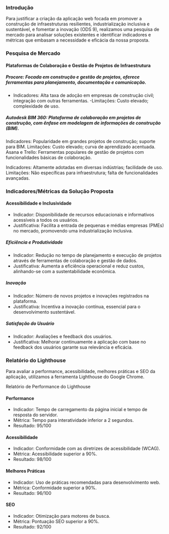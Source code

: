 ### Introdução

Para justificar a criação da aplicação web focada em promover a construção de infraestruturas resilientes, industrialização inclusiva e sustentável, e fomentar a inovação (ODS 9), realizamos uma pesquisa de mercado para analisar soluções existentes e identificar indicadores e métricas que embasam a necessidade e eficácia da nossa proposta.

### Pesquisa de Mercado

#### Plataformas de Colaboração e Gestão de Projetos de Infraestrutura

##### Procore: Focada em construção e gestão de projetos, oferece ferramentas para planejamento, documentação e comunicação.

- Indicadores: Alta taxa de adoção em empresas de construção civil; integração com outras ferramentas.
-Limitações: Custo elevado; complexidade de uso.

##### Autodesk BIM 360: Plataforma de colaboração em projetos de construção, com ênfase em modelagem de informações de construção (BIM).

Indicadores: Popularidade em grandes projetos de construção; suporte para BIM.
Limitações: Custo elevado; curva de aprendizado acentuada.
Asana e Trello: Ferramentas populares de gestão de projetos com funcionalidades básicas de colaboração.

Indicadores: Altamente adotadas em diversas indústrias; facilidade de uso.
Limitações: Não específicas para infraestrutura; falta de funcionalidades avançadas.

### Indicadores/Métricas da Solução Proposta

#### Acessibilidade e Inclusividade
- Indicador: Disponibilidade de recursos educacionais e informativos acessíveis a todos os usuários.
- Justificativa: Facilita a entrada de pequenas e médias empresas (PMEs) no mercado, promovendo uma industrialização inclusiva.

##### Eficiência e Produtividade
- Indicador: Redução no tempo de planejamento e execução de projetos através de ferramentas de colaboração e gestão de dados.
- Justificativa: Aumenta a eficiência operacional e reduz custos, alinhando-se com a sustentabilidade econômica.

##### Inovação
- Indicador: Número de novos projetos e inovações registrados na plataforma.
- Justificativa: Incentiva a inovação contínua, essencial para o desenvolvimento sustentável.

##### Satisfação do Usuário
- Indicador: Avaliações e feedback dos usuários.
- Justificativa: Melhorar continuamente a aplicação com base no feedback dos usuários garante sua relevância e eficácia.

### Relatório do Lighthouse
Para avaliar a performance, acessibilidade, melhores práticas e SEO da aplicação, utilizamos a ferramenta Lighthouse do Google Chrome.

Relatório de Performance do Lighthouse

#### Performance

- Indicador: Tempo de carregamento da página inicial e tempo de resposta do servidor.
- Métrica: Tempo para interatividade inferior a 2 segundos.
- Resultado: 95/100

#### Acessibilidade

- Indicador: Conformidade com as diretrizes de acessibilidade (WCAG).
- Métrica: Acessibilidade superior a 90%.
- Resultado: 98/100

#### Melhores Práticas

- Indicador: Uso de práticas recomendadas para desenvolvimento web.
- Métrica: Conformidade superior a 90%.
- Resultado: 96/100

#### SEO

- Indicador: Otimização para motores de busca.
- Métrica: Pontuação SEO superior a 90%.
- Resultado: 92/100
